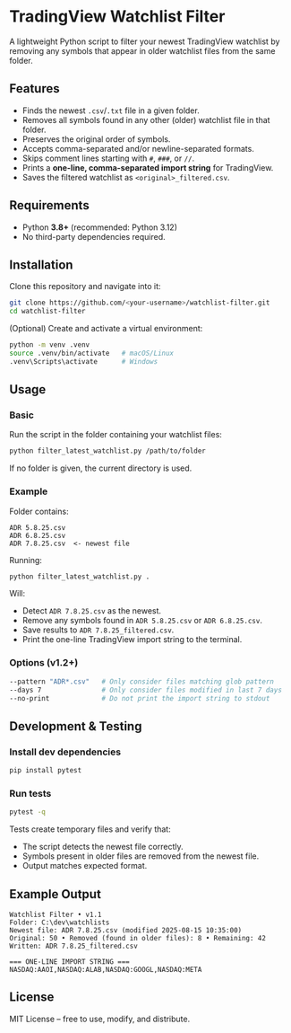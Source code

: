 # TradingView Watchlist Filter

A lightweight Python script to filter your newest TradingView watchlist by removing any symbols that appear in older watchlist files from the same folder.

## Features
- Finds the newest `.csv`/`.txt` file in a given folder.
- Removes all symbols found in any other (older) watchlist file in that folder.
- Preserves the original order of symbols.
- Accepts comma-separated and/or newline-separated formats.
- Skips comment lines starting with `#`, `###`, or `//`.
- Prints a **one-line, comma-separated import string** for TradingView.
- Saves the filtered watchlist as `<original>_filtered.csv`.

## Requirements
- Python **3.8+** (recommended: Python 3.12)
- No third-party dependencies required.

## Installation

Clone this repository and navigate into it:

```bash
git clone https://github.com/<your-username>/watchlist-filter.git
cd watchlist-filter
```

(Optional) Create and activate a virtual environment:

```bash
python -m venv .venv
source .venv/bin/activate   # macOS/Linux
.venv\Scripts\activate      # Windows
```

## Usage

### Basic
Run the script in the folder containing your watchlist files:

```bash
python filter_latest_watchlist.py /path/to/folder
```

If no folder is given, the current directory is used.

### Example
Folder contains:
```
ADR 5.8.25.csv
ADR 6.8.25.csv
ADR 7.8.25.csv  <- newest file
```

Running:
```bash
python filter_latest_watchlist.py .
```

Will:
- Detect `ADR 7.8.25.csv` as the newest.
- Remove any symbols found in `ADR 5.8.25.csv` or `ADR 6.8.25.csv`.
- Save results to `ADR 7.8.25_filtered.csv`.
- Print the one-line TradingView import string to the terminal.

### Options (v1.2+)
```bash
--pattern "ADR*.csv"   # Only consider files matching glob pattern
--days 7               # Only consider files modified in last 7 days
--no-print             # Do not print the import string to stdout
```

## Development & Testing

### Install dev dependencies
```bash
pip install pytest
```

### Run tests
```bash
pytest -q
```

Tests create temporary files and verify that:
- The script detects the newest file correctly.
- Symbols present in older files are removed from the newest file.
- Output matches expected format.

## Example Output
```plaintext
Watchlist Filter • v1.1
Folder: C:\dev\watchlists
Newest file: ADR 7.8.25.csv (modified 2025-08-15 10:35:00)
Original: 50 • Removed (found in older files): 8 • Remaining: 42
Written: ADR 7.8.25_filtered.csv

=== ONE-LINE IMPORT STRING ===
NASDAQ:AAOI,NASDAQ:ALAB,NASDAQ:GOOGL,NASDAQ:META
```

## License
MIT License – free to use, modify, and distribute.
